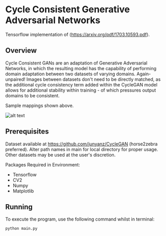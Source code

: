 # Cycle Consistent Generative Adversarial Networks

Tensorflow implementation of (https://arxiv.org/pdf/1703.10593.pdf). 

## Overview

Cycle Consistent GANs are an adaptation of Generative Adversarial Networks, in which the resulting model has the capability of performing domain adaptation between two datasets of varying domains. Again- unpaired! Images between datasets don't need to be directly matched, as the additional cycle consistency term added within the CycleGAN model allows for additional stability within training - of which pressures output domains to be consistent.

Sample mappings shown above.

![alt text](https://camo.githubusercontent.com/2fadde78dccf4d61f1294933c3e8083c07a303c7/68747470733a2f2f6a756e79616e7a2e6769746875622e696f2f4379636c6547414e2f696d616765732f6f626a656374732e6a7067)

## Prerequisites

Dataset available at https://github.com/junyanz/CycleGAN (horse2zebra preferred). Alter path names in main for local directory for proper usage. Other datasets may be used at the user's discretion. 

Packages Required in Environment:
- Tensorflow
- CV2
- Numpy
- Matplotlib

## Running

To execute the program, use the following command whilst in terminal:
```
python main.py
```
